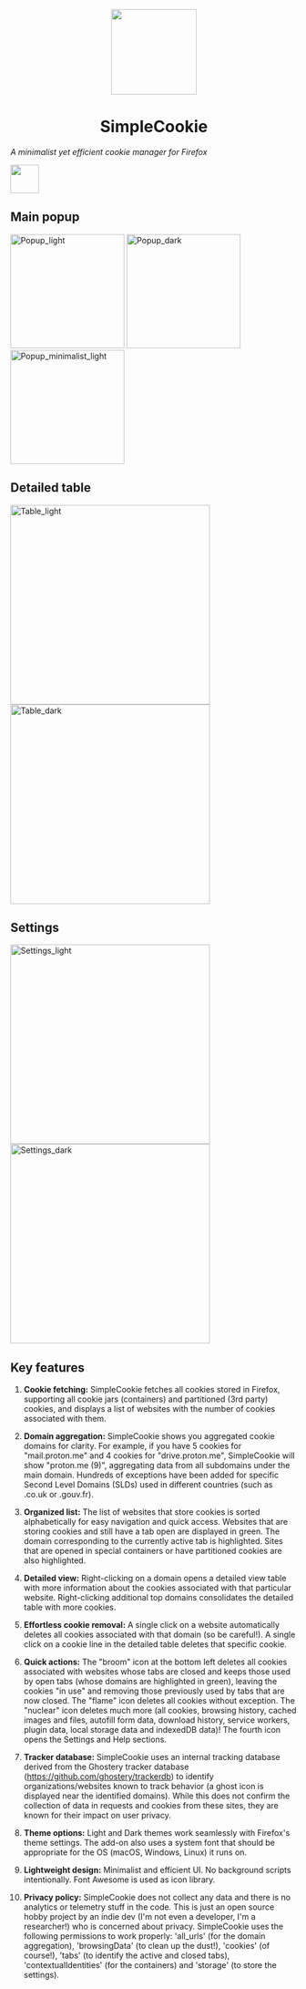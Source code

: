 <p align="center">
<img width="150" src=https://github.com/mickaphd/SimpleCookie/assets/25211018/64489133-ecae-435e-92d4-53cc79c9302c)>
</p>

<h1 align="center">SimpleCookie</h1></p>

<i>A minimalist yet efficient cookie manager for Firefox</i>

<a href="https://addons.mozilla.org/en-US/firefox/addon/simplecookie/"><img src="https://blog.mozilla.org/addons/files/2020/04/get-the-addon-fx-apr-2020.svg" height=50px></a>

<h2>Main popup</h2>

<img width="200" alt="Popup_light" src="https://github.com/user-attachments/assets/80be92ef-9913-49fb-adca-c31ab3ee765e">
<img width="200" alt="Popup_dark" src="https://github.com/user-attachments/assets/19758b8b-c059-4d28-8b6d-b5655fa42fa4">
<img width="200" alt="Popup_minimalist_light" src="https://github.com/user-attachments/assets/144c72ef-423e-4b10-9e73-de0c11b6b6cc">

<h2>Detailed table</h2>

<img width="350" alt="Table_light" src="https://github.com/user-attachments/assets/fb6e7f48-73a7-4626-9af5-c40a0b40e49e">
<img width="350" alt="Table_dark" src="https://github.com/user-attachments/assets/a77f6008-6a72-44c7-b64a-a2ff153a7539">

<h2>Settings</h2>

<img width="350" alt="Settings_light" src="https://github.com/user-attachments/assets/e5d7c2ac-6ae0-4b8b-b714-2045cd20e6e7">
<img width="350" alt="Settings_dark" src="https://github.com/user-attachments/assets/96337635-2914-4503-b91a-368ad4f64928">

<h2>Key features</h2>

1. <b>Cookie fetching:</b> SimpleCookie fetches all cookies stored in Firefox, supporting all cookie jars (containers) and partitioned (3rd party) cookies, and displays a list of websites with the number of cookies associated with them.

1. <b>Domain aggregation:</b> SimpleCookie shows you aggregated cookie domains for clarity. For example, if you have 5 cookies for "mail.proton.me" and 4 cookies for "drive.proton.me", SimpleCookie will show "proton.me (9)", aggregating data from all subdomains under the main domain. Hundreds of exceptions have been added for specific Second Level Domains (SLDs) used in different countries (such as .co.uk or .gouv.fr).

1. <b>Organized list:</b> The list of websites that store cookies is sorted alphabetically for easy navigation and quick access. Websites that are storing cookies and still have a tab open are displayed in green. The domain corresponding to the currently active tab is highlighted. Sites that are opened in special containers or have partitioned cookies are also highlighted.

1. <b>Detailed view:</b> Right-clicking on a domain opens a detailed view table with more information about the cookies associated with that particular website. Right-clicking additional top domains consolidates the detailed table with more cookies.

1. <b>Effortless cookie removal:</b> A single click on a website automatically deletes all cookies associated with that domain (so be careful!). A single click on a cookie line in the detailed table deletes that specific cookie.

1. <b>Quick actions:</b> The "broom" icon at the bottom left deletes all cookies associated with websites whose tabs are closed and keeps those used by open tabs (whose domains are highlighted in green), leaving the cookies "in use" and removing those previously used by tabs that are now closed. The "flame" icon deletes all cookies without exception. The "nuclear" icon deletes much more (all cookies, browsing history, cached images and files, autofill form data, download history, service workers, plugin data, local storage data and indexedDB data)! The fourth icon opens the Settings and Help sections.

1. <b>Tracker database:</b> SimpleCookie uses an internal tracking database derived from the Ghostery tracker database (https://github.com/ghostery/trackerdb) to identify organizations/websites known to track behavior (a ghost icon is displayed near the identified domains). While this does not confirm the collection of data in requests and cookies from these sites, they are known for their impact on user privacy.

1. <b>Theme options:</b> Light and Dark themes work seamlessly with Firefox's theme settings. The add-on also uses a system font that should be appropriate for the OS (macOS, Windows, Linux) it runs on.

1. <b>Lightweight design:</b> Minimalist and efficient UI. No background scripts intentionally. Font Awesome is used as icon library.

1. <b>Privacy policy:</b> SimpleCookie does not collect any data and there is no analytics or telemetry stuff in the code. This is just an open source hobby project by an indie dev (I'm not even a developer, I'm a researcher!) who is concerned about privacy. SimpleCookie uses the following permissions to work properly: 'all_urls' (for the domain aggregation), 'browsingData' (to clean up the dust!), 'cookies' (of course!), 'tabs' (to identify the active and closed tabs), 'contextualIdentities' (for the containers) and 'storage' (to store the settings).
